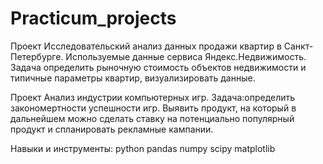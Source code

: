# Practicum_projects
Проект Исследовательский анализ данных продажи квартир в Санкт-Петербурге.
Используемые данные сервиса Яндекс.Недвижимость. Задача определить рыночную стоимость объектов недвижимости и типичные параметры квартир, визуализировать данные.

Проект Анализ индустрии компьютерных игр. 
Задача:определить закономертности успешности игр. Выявить продукт, на который в дальнейшем можно сделать ставку на потенциально популярный продукт и спланировать рекламные кампании.

Навыки и инструменты:
python
pandas
numpy
scipy
matplotlib
